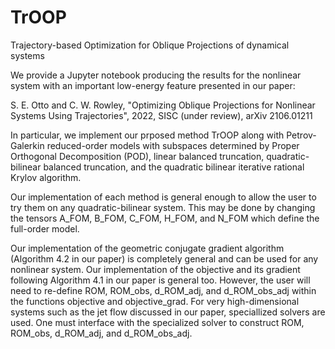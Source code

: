 # TrOOP
Trajectory-based Optimization for Oblique Projections of dynamical systems

We provide a Jupyter notebook producing the results for the nonlinear system with an important low-energy feature presented in our paper:

S. E. Otto and C. W. Rowley, "Optimizing Oblique Projections for Nonlinear Systems Using Trajectories", 2022, SISC (under review), arXiv 2106.01211

In particular, we implement our prposed method TrOOP along with Petrov-Galerkin reduced-order models with subspaces determined by Proper Orthogonal Decomposition (POD), linear balanced truncation, quadratic-bilinear balanced truncation, and the quadratic bilinear iterative rational Krylov algorithm. 

Our implementation of each method is general enough to allow the user to try them on any quadratic-bilinear system. This may be done by changing the tensors A_FOM, B_FOM, C_FOM, H_FOM, and N_FOM which define the full-order model. 

Our implementation of the geometric conjugate gradient algorithm (Algorithm 4.2 in our paper) is completely general and can be used for any nonlinear system. Our implementation of the objective and its gradient following Algorithm 4.1 in our paper is general too. However, the user will need to re-define ROM, ROM_obs, d_ROM_adj, and d_ROM_obs_adj within the functions objective and objective_grad. For very high-dimensional systems such as the jet flow discussed in our paper, speciallized solvers are used. One must interface with the specialized solver to construct ROM, ROM_obs, d_ROM_adj, and d_ROM_obs_adj.
